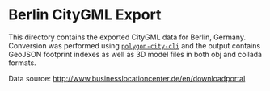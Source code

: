 # Berlin CityGML Export

This directory contains the exported CityGML data for Berlin, Germany. Conversion was performed using [`polygon-city-cli`](https://github.com/polygon-city/polygon-city-cli) and the output contains GeoJSON footprint indexes as well as 3D model files in both obj and collada formats.

Data source: http://www.businesslocationcenter.de/en/downloadportal
